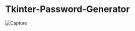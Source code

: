 # Tkinter-Password-Generator

![Capture](https://user-images.githubusercontent.com/82821548/133642780-b8899b7b-30e5-4819-8801-2a53dcc9e960.PNG)
